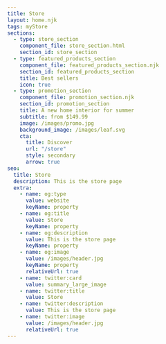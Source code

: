 ```yaml
---
title: Store
layout: home.njk
tags: myStore
sections:
  - type: store_section
    component_file: store_section.html
    section_id: store_section
  - type: featured_products_section
    component_file: featured_products_section.njk
    section_id: featured_products_section
    title: Best sellers
    icon: true
  - type: promotion_section
    component_file: promotion_section.njk
    section_id: promotion_section
    title: A new home interior for summer
    subtitle: from $149.99
    image: /images/promo.jpg
    background_image: /images/leaf.svg
    cta:
      title: Discover
      url: "/store"
      style: secondary
      arrow: true
seo:
  title: Store
  description: This is the store page
  extra:
    - name: og:type
      value: website
      keyName: property
    - name: og:title
      value: Store
      keyName: property
    - name: og:description
      value: This is the store page
      keyName: property
    - name: og:image
      value: /images/header.jpg
      keyName: property
      relativeUrl: true
    - name: twitter:card
      value: summary_large_image
    - name: twitter:title
      value: Store
    - name: twitter:description
      value: This is the store page
    - name: twitter:image
      value: /images/header.jpg
      relativeUrl: true
---
```

